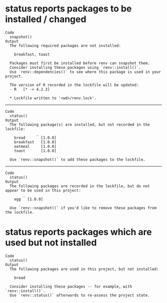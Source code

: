 # status reports packages to be installed / changed

    Code
      snapshot()
    Output
      The following required packages are not installed:
      
      	breakfast, toast
      
      Packages must first be installed before renv can snapshot them.
      Consider installing these packages using `renv::install()`.
      Use `renv::dependencies()` to see where this package is used in your project.
      
      The version of R recorded in the lockfile will be updated:
      - R   [* -> 4.2.3]
      
      * Lockfile written to '<wd>/renv.lock'.

---

    Code
      status()
    Output
      The following package(s) are installed, but not recorded in the lockfile:
                  _
        bread       [1.0.0]
        breakfast   [1.0.0]
        oatmeal     [1.0.0]
        toast       [1.0.0]
      
      Use `renv::snapshot()` to add these packages to the lockfile.
      

---

    Code
      status()
    Output
      The following packages are recorded in the lockfile, but do not appear to be used in this project:
            _
        egg   [1.0.0]
      
      Use `renv::snapshot()` if you'd like to remove these packages from the lockfile.
      

# status reports packages which are used but not installed

    Code
      status()
    Output
      The following packages are used in this project, but not installed:
      
      	bread
      
      Consider installing these packages -- for example, with `renv::install()`.
      Use `renv::status()` afterwards to re-assess the project state.
      

